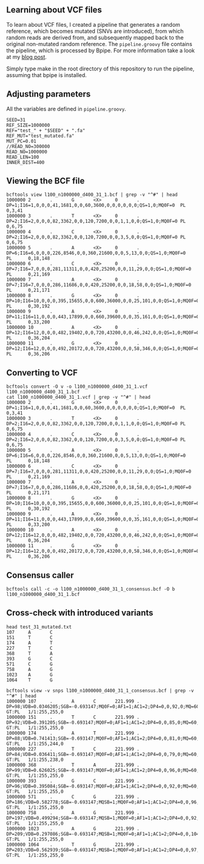 Learning about VCF files
------------------------

To learn about VCF files, I created a pipeline that generates a random reference, which becomes mutated (SNVs are introduced), from which random reads are derived from, and subsequently mapped back to the original non-mutated random reference. The ```pipeline.groovy``` file contains the pipeline, which is processed by Bpipe. For more information take a look at my [blog post](http://davetang.org/muse/2015/06/04/paired-end-alignment-using-bpipe/).

Simply type make in the root directory of this repository to run the pipeline, assuming that bpipe is installed.

Adjusting parameters
--------------------

All the variables are defined in ```pipeline.groovy```.

```
SEED=31
REF_SIZE=1000000
REF="test_" + "$SEED" + ".fa"
REF_MUT="test_mutated.fa"
MUT_PC=0.01
//READ_NO=300000
READ_NO=1000000
READ_LEN=100
INNER_DIST=400
```

Viewing the BCF file
-------------------

```
bcftools view l100_n1000000_d400_31_1.bcf | grep -v "^#" | head
1000000 2       .       G       <X>     0       .       DP=1;I16=1,0,0,0,41,1681,0,0,60,3600,0,0,0,0,0,0;QS=1,0;MQ0F=0  PL      0,3,41
1000000 3       .       T       <X>     0       .       DP=2;I16=2,0,0,0,82,3362,0,0,120,7200,0,0,1,1,0,0;QS=1,0;MQ0F=0 PL      0,6,75
1000000 4       .       C       <X>     0       .       DP=2;I16=2,0,0,0,82,3362,0,0,120,7200,0,0,3,5,0,0;QS=1,0;MQ0F=0 PL      0,6,75
1000000 5       .       A       <X>     0       .       DP=6;I16=6,0,0,0,226,8546,0,0,360,21600,0,0,5,13,0,0;QS=1,0;MQ0F=0      PL      0,18,148
1000000 6       .       C       <X>     0       .       DP=7;I16=7,0,0,0,281,11311,0,0,420,25200,0,0,11,29,0,0;QS=1,0;MQ0F=0    PL      0,21,169
1000000 7       .       A       <X>     0       .       DP=7;I16=7,0,0,0,286,11686,0,0,420,25200,0,0,18,58,0,0;QS=1,0;MQ0F=0    PL      0,21,171
1000000 8       .       G       <X>     0       .       DP=10;I16=10,0,0,0,395,15655,0,0,600,36000,0,0,25,101,0,0;QS=1,0;MQ0F=0 PL      0,30,192
1000000 9       .       A       <X>     0       .       DP=11;I16=11,0,0,0,443,17899,0,0,660,39600,0,0,35,161,0,0;QS=1,0;MQ0F=0 PL      0,33,200
1000000 10      .       A       <X>     0       .       DP=12;I16=12,0,0,0,482,19402,0,0,720,43200,0,0,46,242,0,0;QS=1,0;MQ0F=0 PL      0,36,204
1000000 11      .       G       <X>     0       .       DP=12;I16=12,0,0,0,492,20172,0,0,720,43200,0,0,58,346,0,0;QS=1,0;MQ0F=0 PL      0,36,206
```

Converting to VCF
-----------------

```
bcftools convert -O v -o l100_n1000000_d400_31_1.vcf l100_n1000000_d400_31_1.bcf
cat l100_n1000000_d400_31_1.vcf | grep -v "^#" | head
1000000 2       .       G       <X>     0       .       DP=1;I16=1,0,0,0,41,1681,0,0,60,3600,0,0,0,0,0,0;QS=1,0;MQ0F=0  PL      0,3,41
1000000 3       .       T       <X>     0       .       DP=2;I16=2,0,0,0,82,3362,0,0,120,7200,0,0,1,1,0,0;QS=1,0;MQ0F=0 PL      0,6,75
1000000 4       .       C       <X>     0       .       DP=2;I16=2,0,0,0,82,3362,0,0,120,7200,0,0,3,5,0,0;QS=1,0;MQ0F=0 PL      0,6,75
1000000 5       .       A       <X>     0       .       DP=6;I16=6,0,0,0,226,8546,0,0,360,21600,0,0,5,13,0,0;QS=1,0;MQ0F=0      PL      0,18,148
1000000 6       .       C       <X>     0       .       DP=7;I16=7,0,0,0,281,11311,0,0,420,25200,0,0,11,29,0,0;QS=1,0;MQ0F=0    PL      0,21,169
1000000 7       .       A       <X>     0       .       DP=7;I16=7,0,0,0,286,11686,0,0,420,25200,0,0,18,58,0,0;QS=1,0;MQ0F=0    PL      0,21,171
1000000 8       .       G       <X>     0       .       DP=10;I16=10,0,0,0,395,15655,0,0,600,36000,0,0,25,101,0,0;QS=1,0;MQ0F=0 PL      0,30,192
1000000 9       .       A       <X>     0       .       DP=11;I16=11,0,0,0,443,17899,0,0,660,39600,0,0,35,161,0,0;QS=1,0;MQ0F=0 PL      0,33,200
1000000 10      .       A       <X>     0       .       DP=12;I16=12,0,0,0,482,19402,0,0,720,43200,0,0,46,242,0,0;QS=1,0;MQ0F=0 PL      0,36,204
1000000 11      .       G       <X>     0       .       DP=12;I16=12,0,0,0,492,20172,0,0,720,43200,0,0,58,346,0,0;QS=1,0;MQ0F=0 PL      0,36,206
```

Consensus caller
----------------

```
bcftools call -c -o l100_n1000000_d400_31_1_consensus.bcf -O b l100_n1000000_d400_31_1.bcf
```

Cross-check with introduced variants
------------------------------------

```
head test_31_mutated.txt
107     A       C
151     T       C
174     A       T
227     T       C
368     T       A
393     G       C
571     C       G
758     A       G
1023    A       G
1064    T       G

bcftools view -v snps l100_n1000000_d400_31_1_consensus.bcf | grep -v "^#" | head
1000000 107     .       A       C       221.999 .       DP=98;VDB=0.0346205;SGB=-0.693147;MQ0F=0;AF1=1;AC1=2;DP4=0,0,92,0;MQ=60;FQ=-281.989     GT:PL   1/1:255,255,0
1000000 151     .       T       C       221.999 .       DP=92;VDB=0.391205;SGB=-0.693147;MQ0F=0;AF1=1;AC1=2;DP4=0,0,85,0;MQ=60;FQ=-281.989      GT:PL   1/1:255,255,0
1000000 174     .       A       T       221.999 .       DP=88;VDB=0.741413;SGB=-0.693147;MQ0F=0;AF1=1;AC1=2;DP4=0,0,81,0;MQ=60;FQ=-270.989      GT:PL   1/1:255,244,0
1000000 227     .       T       C       221.999 .       DP=84;VDB=0.036411;SGB=-0.693147;MQ0F=0;AF1=1;AC1=2;DP4=0,0,79,0;MQ=60;FQ=-264.989      GT:PL   1/1:255,238,0
1000000 368     .       T       A       221.999 .       DP=99;VDB=0.626025;SGB=-0.693147;MQ0F=0;AF1=1;AC1=2;DP4=0,0,96,0;MQ=60;FQ=-281.989      GT:PL   1/1:255,255,0
1000000 393     .       G       C       221.999 .       DP=96;VDB=0.395084;SGB=-0.693147;MQ0F=0;AF1=1;AC1=2;DP4=0,0,92,0;MQ=60;FQ=-281.989      GT:PL   1/1:255,255,0
1000000 571     .       C       G       221.999 .       DP=186;VDB=0.582778;SGB=-0.693147;MQSB=1;MQ0F=0;AF1=1;AC1=2;DP4=0,0,96,81;MQ=60;FQ=-281.989     GT:PL   1/1:255,255,0
1000000 758     .       A       G       221.999 .       DP=197;VDB=0.499294;SGB=-0.693147;MQSB=1;MQ0F=0;AF1=1;AC1=2;DP4=0,0,92,100;MQ=60;FQ=-281.989    GT:PL   1/1:255,255,0
1000000 1023    .       A       G       221.999 .       DP=209;VDB=0.297086;SGB=-0.693147;MQSB=1;MQ0F=0;AF1=1;AC1=2;DP4=0,0,104,96;MQ=60;FQ=-281.989    GT:PL   1/1:255,255,0
1000000 1064    .       T       G       221.999 .       DP=203;VDB=0.562939;SGB=-0.693147;MQSB=1;MQ0F=0;AF1=1;AC1=2;DP4=0,0,97,98;MQ=60;FQ=-281.989     GT:PL   1/1:255,255,0
```
